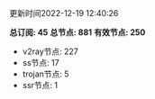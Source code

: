 更新时间2022-12-19 12:40:26

**总订阅: 45**
**总节点: 881**
**有效节点: 250**
- v2ray节点: 227
- ss节点: 17
- trojan节点: 5
- ssr节点: 1
